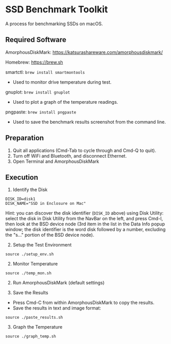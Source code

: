 # SSD Benchmark Toolkit

A process for benchmarking SSDs on macOS.

## Required Software

AmorphousDiskMark: https://katsurashareware.com/amorphousdiskmark/

Homebrew: https://brew.sh

smartctl: `brew install smartmontools`
- Used to monitor drive temperature during test.

gnuplot: `brew install gnuplot`
- Used to plot a graph of the temperature readings.

pngpaste: `brew install pngpaste`
- Used to save the benchmark results screenshot from the command line.

## Preparation

1. Quit all applications (Cmd-Tab to cycle through and Cmd-Q to quit).
2. Turn off WiFi and Bluetooth, and disconnect Ethernet.
3. Open Terminal and AmorphousDiskMark

## Execution

1. Identify the Disk

```
DISK_ID=disk1
DISK_NAME="SSD in Enclosure on Mac"
```

Hint: you can discover the disk identifier (`DISK_ID` above) using Disk Utility: select the disk in Disk Utility from
the NavBar on the left, and press Cmd-I, then look at the BSD device node (3rd item in the list in the Data Info popup
window; the disk identifier is the word disk followed by a number, excluding the "s..." portion of the BSD device
node).

2. Setup the Test Environment

```
source ./setup_env.sh
```

2. Monitor Temperature

```
source ./temp_mon.sh
```

2. Run AmorphousDiskMark (default settings)

3. Save the Results

- Press Cmd-C from within AmorphousDiskMark to copy the results.
- Save the results in text and image format:

```
source ./paste_results.sh
```

3. Graph the Temperature

```
source ./graph_temp.sh
```
